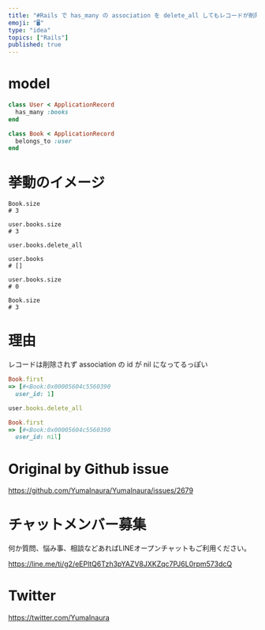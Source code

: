 ```yaml
---
title: "#Rails で has_many の association を delete_all してもレコードが削除されないのだが？"
emoji: "🖥"
type: "idea"
topics: ["Rails"]
published: true
---
```


# model

```rb
class User < ApplicationRecord
  has_many :books
end
```

```rb
class Book < ApplicationRecord
  belongs_to :user
end
```

# 挙動のイメージ

```
Book.size 
# 3
```

```
user.books.size
# 3
```

```
user.books.delete_all

user.books
# []

user.books.size
# 0
```

```
Book.size 
# 3
```


# 理由

レコードは削除されず association の id が nil になってるっぽい

```rb
Book.first
=> [#<Book:0x00005604c5560390
  user_id: 1]

user.books.delete_all

Book.first
=> [#<Book:0x00005604c5560390
  user_id: nil]
```


# Original by Github issue

https://github.com/YumaInaura/YumaInaura/issues/2679








<!-- Update From Qiita API -->

# チャットメンバー募集


何か質問、悩み事、相談などあればLINEオープンチャットもご利用ください。

https://line.me/ti/g2/eEPltQ6Tzh3pYAZV8JXKZqc7PJ6L0rpm573dcQ





# Twitter


https://twitter.com/YumaInaura


<!-- Update From Qiita API -->


